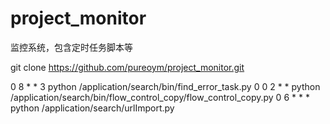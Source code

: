 # project_monitor
监控系统，包含定时任务脚本等

git clone https://github.com/pureoym/project_monitor.git


0 8 * * 3 python /application/search/bin/find_error_task.py
0 0 2 * * python /application/search/bin/flow_control_copy/flow_control_copy.py
0 6 * * * python /application/search/urlImport.py
